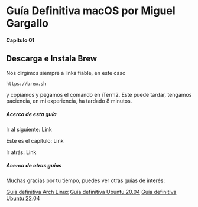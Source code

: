 # Guía Definitiva macOS por Miguel Gargallo


#### Capítulo 01
## Descarga e Instala Brew


Nos dirgimos siempre a links fiable, en este caso

    https://brew.sh

y copiamos y pegamos el comando en iTerm2.
Este puede tardar, tengamos paciencia, en mi experiencia, ha tardado 8 minutos.


##### Acerca de esta guía

Ir al siguiente:
Link

Este es el capítulo:
Link

Ir atrás:
Link


##### Acerca de otras guías

Muchas gracias por tu tiempo, puedes ver otras guías de interés:

[Guía definitiva Arch Linux](https://github.com/miguelgargallo/Guia-Definitiva-Arch-Linux)
[Guía definitiva Ubuntu 20.04](https://github.com/miguelgargallo/Configurar-Ubuntu-20.04-LTS-Handshake-spanish-guia-Rithvik-Vibhu)
[Guía definitiva Ubuntu 22.04](https://github.com/miguelgargallo/Guia-Definitiva-Ubuntu-2204)

